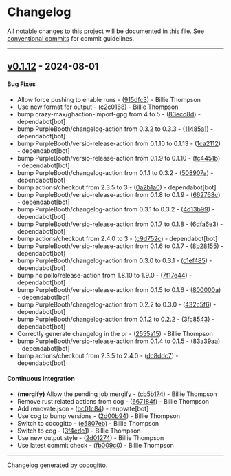 # Changelog
All notable changes to this project will be documented in this file. See [conventional commits](https://www.conventionalcommits.org/) for commit guidelines.

- - -
## [v0.1.12](https://github.com/PurpleBooth/generate-formula-action/compare/dc8ddc7a5380649a042920c83e5d4e12302da0c0..v0.1.12) - 2024-08-01
#### Bug Fixes
- Allow force pushing to enable runs - ([915dfc3](https://github.com/PurpleBooth/generate-formula-action/commit/915dfc3c72616ce992043760526c598a00e42414)) - Billie Thompson
- Use new format for output - ([c2c0168](https://github.com/PurpleBooth/generate-formula-action/commit/c2c0168b81755187660c439bd5a400e80087ba69)) - Billie Thompson
- bump crazy-max/ghaction-import-gpg from 4 to 5 - ([83ecd8d](https://github.com/PurpleBooth/generate-formula-action/commit/83ecd8dc37b5b714e6b7561694e4c8d5ebd9d39d)) - dependabot[bot]
- bump PurpleBooth/changelog-action from 0.3.2 to 0.3.3 - ([11485a1](https://github.com/PurpleBooth/generate-formula-action/commit/11485a13abf1965f8f5b4444da14d00ed92ca5e1)) - dependabot[bot]
- bump PurpleBooth/versio-release-action from 0.1.10 to 0.1.13 - ([1ca2112](https://github.com/PurpleBooth/generate-formula-action/commit/1ca2112fe16a5cd237baa0fb3fedbbe4075500c2)) - dependabot[bot]
- bump PurpleBooth/versio-release-action from 0.1.9 to 0.1.10 - ([fc4451b](https://github.com/PurpleBooth/generate-formula-action/commit/fc4451b24a1ee51e29c3514eac97d0c8df078da3)) - dependabot[bot]
- bump PurpleBooth/changelog-action from 0.1.1 to 0.3.2 - ([508907a](https://github.com/PurpleBooth/generate-formula-action/commit/508907a9b5f4292fc95dc633042bf414f603722d)) - dependabot[bot]
- bump actions/checkout from 2.3.5 to 3 - ([0a2b1a0](https://github.com/PurpleBooth/generate-formula-action/commit/0a2b1a09f0eabd5d6b48f24920bd69fc4250b938)) - dependabot[bot]
- bump PurpleBooth/versio-release-action from 0.1.8 to 0.1.9 - ([662768c](https://github.com/PurpleBooth/generate-formula-action/commit/662768c87b57826d4bbaa1df9a0ff3f14bb83687)) - dependabot[bot]
- bump PurpleBooth/changelog-action from 0.3.1 to 0.3.2 - ([4d13b99](https://github.com/PurpleBooth/generate-formula-action/commit/4d13b995dc7c0c4672a8fbee1bca8dd282e2cbf9)) - dependabot[bot]
- bump PurpleBooth/versio-release-action from 0.1.7 to 0.1.8 - ([6dfa6e3](https://github.com/PurpleBooth/generate-formula-action/commit/6dfa6e321eb45573fb6cff6da67b3d91cfb2eed5)) - dependabot[bot]
- bump actions/checkout from 2.4.0 to 3 - ([c9d752c](https://github.com/PurpleBooth/generate-formula-action/commit/c9d752cb4824cf86733ddc369150c10d64756b31)) - dependabot[bot]
- bump PurpleBooth/versio-release-action from 0.1.6 to 0.1.7 - ([8b28155](https://github.com/PurpleBooth/generate-formula-action/commit/8b2815539ee7570e94da7bf4b25abf88ea7b8ef7)) - dependabot[bot]
- bump PurpleBooth/changelog-action from 0.3.0 to 0.3.1 - ([c1ef485](https://github.com/PurpleBooth/generate-formula-action/commit/c1ef485cb93a11ae1a7fb567b3ee85cea381324a)) - dependabot[bot]
- bump ncipollo/release-action from 1.8.10 to 1.9.0 - ([7f17e44](https://github.com/PurpleBooth/generate-formula-action/commit/7f17e44ff182eb338c67302b0a27349fd6c59aaa)) - dependabot[bot]
- bump PurpleBooth/versio-release-action from 0.1.5 to 0.1.6 - ([800000a](https://github.com/PurpleBooth/generate-formula-action/commit/800000a032a9a5b726f0020ee980de3749686aad)) - dependabot[bot]
- bump PurpleBooth/changelog-action from 0.2.2 to 0.3.0 - ([432c5f6](https://github.com/PurpleBooth/generate-formula-action/commit/432c5f6a56eea12fa811ad05230d0272de50faaf)) - dependabot[bot]
- bump PurpleBooth/changelog-action from 0.1.2 to 0.2.2 - ([3fc8543](https://github.com/PurpleBooth/generate-formula-action/commit/3fc854389e86f8ae71bd4fbc8536f199c72a99e0)) - dependabot[bot]
- Correctly generate changelog in the pr - ([2555a15](https://github.com/PurpleBooth/generate-formula-action/commit/2555a15e1240b7045cabbc2e259a3ffd2b646cac)) - Billie Thompson
- bump PurpleBooth/versio-release-action from 0.1.4 to 0.1.5 - ([83a39aa](https://github.com/PurpleBooth/generate-formula-action/commit/83a39aaacee24021ea1919153e95a86f05053ca7)) - dependabot[bot]
- bump actions/checkout from 2.3.5 to 2.4.0 - ([dc8ddc7](https://github.com/PurpleBooth/generate-formula-action/commit/dc8ddc7a5380649a042920c83e5d4e12302da0c0)) - dependabot[bot]
#### Continuous Integration
- **(mergify)** Allow the pending job mergify - ([cb5b174](https://github.com/PurpleBooth/generate-formula-action/commit/cb5b174c5457892e3d4d06a53fdf7bac81b062e5)) - Billie Thompson
- Remove rust related actions from cog - ([667184f](https://github.com/PurpleBooth/generate-formula-action/commit/667184f9bf7d1bf392b0d7eeddfb26c058deca0c)) - Billie Thompson
- Add renovate.json - ([bc01c84](https://github.com/PurpleBooth/generate-formula-action/commit/bc01c84df2b298769d1f56271c7716f9c60b0d57)) - renovate[bot]
- Use cog to bump versions - ([2d00b94](https://github.com/PurpleBooth/generate-formula-action/commit/2d00b94d14dafbbefbfcce67d3b869bffc7a3c4f)) - Billie Thompson
- Switch to cocogitto - ([e5807eb](https://github.com/PurpleBooth/generate-formula-action/commit/e5807ebd380b2d4da63d66ba5113c10e362f3b65)) - Billie Thompson
- Switch to cog - ([3f4ede1](https://github.com/PurpleBooth/generate-formula-action/commit/3f4ede1ea4f1d26a5ceeb06b74099c633f589882)) - Billie Thompson
- Use new output style - ([2d01274](https://github.com/PurpleBooth/generate-formula-action/commit/2d01274fed9ec4c096f4fe201d012738606cfcea)) - Billie Thompson
- Use latest commit check - ([fb009c0](https://github.com/PurpleBooth/generate-formula-action/commit/fb009c02fccfc55387791cf1be6322089827b259)) - Billie Thompson

- - -

Changelog generated by [cocogitto](https://github.com/cocogitto/cocogitto).